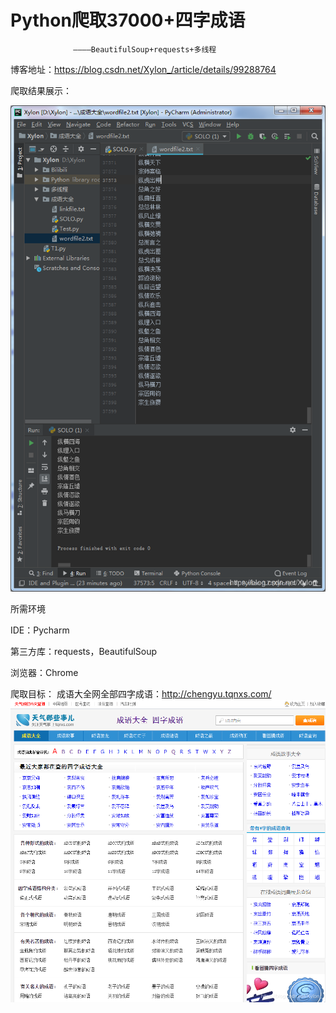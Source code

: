 # Python爬取37000+四字成语
                  ————BeautifulSoup+requests+多线程

博客地址：https://blog.csdn.net/Xylon_/article/details/99288764

爬取结果展示：

![image](https://github.com/xylon666/idiom/blob/master/Image/1.png)

所需环境

IDE：Pycharm

第三方库：requests，BeautifulSoup

浏览器：Chrome

爬取目标：
成语大全网全部四字成语：http://chengyu.tqnxs.com/
![image](https://github.com/xylon666/idiom/blob/master/Image/2.png)
